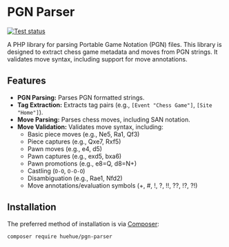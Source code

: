 # PGN Parser

[![Test status](https://github.com/dwtDave/pgn-parser/actions/workflows/tests.yml/badge.svg)](https://github.com/dwtDave/pgn-parser/actions)



A PHP library for parsing Portable Game Notation (PGN) files. This library is designed to extract chess game metadata and moves from PGN strings. It validates move syntax, including support for move annotations.

## Features

* **PGN Parsing:** Parses PGN formatted strings.
* **Tag Extraction:** Extracts tag pairs (e.g., `[Event "Chess Game"]`, `[Site "Home"]`).
* **Move Parsing:** Parses chess moves, including SAN notation.
* **Move Validation:** Validates move syntax, including:
    * Basic piece moves (e.g., Ne5, Ra1, Qf3)
    * Piece captures (e.g., Qxe7, Rxf5)
    * Pawn moves (e.g., e4, d5)
    * Pawn captures (e.g., exd5, bxa6)
    * Pawn promotions (e.g., e8=Q, d8=N+)
    * Castling (`O-O`, `O-O-O`)
    * Disambiguation (e.g., Rae1, Nfd2)
    * Move annotations/evaluation symbols (+, #, !, ?, !!, ??, !?, ?!)

## Installation

The preferred method of installation is via [Composer](https://getcomposer.org/):

```bash
composer require huehue/pgn-parser
```
